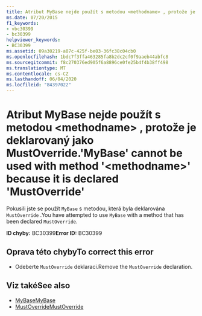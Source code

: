 ```yaml
---
title: Atribut MyBase nejde použít s metodou <methodname> , protože je deklarovaný jako MustOverride.
ms.date: 07/20/2015
f1_keywords:
- vbc30399
- bc30399
helpviewer_keywords:
- BC30399
ms.assetid: 09a30219-a07c-425f-be03-36fc38c04cb0
ms.openlocfilehash: 1bdc7f3ffa463285fa8b2dc2cf0f9aaeb44abfc8
ms.sourcegitcommit: f8c270376ed905f6a8896ce0fe25b4f4b38ff498
ms.translationtype: MT
ms.contentlocale: cs-CZ
ms.lasthandoff: 06/04/2020
ms.locfileid: "84397022"
---
```

# <a name="mybase-cannot-be-used-with-method-methodname-because-it-is-declared-mustoverride"></a><span data-ttu-id="02139-102">Atribut MyBase nejde použít s metodou \<methodname> , protože je deklarovaný jako MustOverride.</span><span class="sxs-lookup"><span data-stu-id="02139-102">'MyBase' cannot be used with method '\<methodname>' because it is declared 'MustOverride'</span></span>
<span data-ttu-id="02139-103">Pokusili jste se použít `MyBase` s metodou, která byla deklarována `MustOverride` .</span><span class="sxs-lookup"><span data-stu-id="02139-103">You have attempted to use `MyBase` with a method that has been declared `MustOverride`.</span></span>  
  
 <span data-ttu-id="02139-104">**ID chyby:** BC30399</span><span class="sxs-lookup"><span data-stu-id="02139-104">**Error ID:** BC30399</span></span>  
  
## <a name="to-correct-this-error"></a><span data-ttu-id="02139-105">Oprava této chyby</span><span class="sxs-lookup"><span data-stu-id="02139-105">To correct this error</span></span>  
  
- <span data-ttu-id="02139-106">Odeberte `MustOverride` deklaraci.</span><span class="sxs-lookup"><span data-stu-id="02139-106">Remove the `MustOverride` declaration.</span></span>  
  
## <a name="see-also"></a><span data-ttu-id="02139-107">Viz také</span><span class="sxs-lookup"><span data-stu-id="02139-107">See also</span></span>

- [<span data-ttu-id="02139-108">MyBase</span><span class="sxs-lookup"><span data-stu-id="02139-108">MyBase</span></span>](../programming-guide/program-structure/me-my-mybase-and-myclass.md#mybase)
- [<span data-ttu-id="02139-109">MustOverride</span><span class="sxs-lookup"><span data-stu-id="02139-109">MustOverride</span></span>](../language-reference/modifiers/mustoverride.md)
